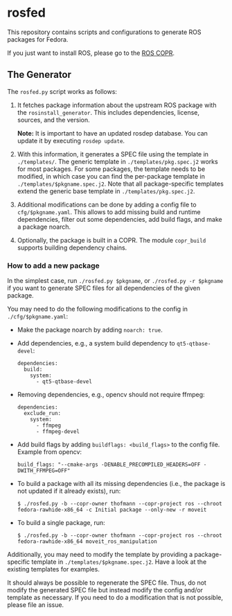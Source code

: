 # rosfed
This repository contains scripts and configurations to generate ROS packages
for Fedora.

If you just want to install ROS, please go to the [ROS COPR](https://copr.fedorainfracloud.org/coprs/thofmann/ros/).

## The Generator

The `rosfed.py` script works as follows:

1. It fetches package information about the upstream ROS package with the
   `rosinstall_generator`. This includes dependencies, license, sources, and
   the version.

   **Note:** It is important to have an updated rosdep database. You can update it
   by executing `rosdep update`.
2. With this information, it generates a SPEC file using the template in
   `./templates/`. The generic template in `./templates/pkg.spec.j2` works for
   most packages. For some packages, the template needs to be modified, in
   which case you can find the per-package template in
   `./templates/$pkgname.spec.j2`. Note that all package-specific templates
   extend the generic base template in `./templates/pkg.spec.j2`.
3. Additional modifications can be done by adding a config file to
   `cfg/$pkgname.yaml`. This allows to add missing build and runtime
   dependencies, filter out some dependencies, add build flags, and make a
   package noarch.
4. Optionally, the package is built in a COPR. The module `copr_build` supports
   building dependency chains.

### How to add a new package

In the simplest case, run `./rosfed.py $pkgname`, or
`./rosfed.py -r $pkgname` if you want to generate SPEC files
for all dependencies of the given package.

You may need to do the following modifications to the config in
`./cfg/$pkgname.yaml`:

* Make the package noarch by adding `noarch: true`.
* Add dependencies, e.g., a system build dependency to `qt5-qtbase-devel`:

      dependencies:
        build:
          system:
            - qt5-qtbase-devel

* Removing dependencies, e.g., opencv should not require ffmpeg:

      dependencies:
        exclude_run:
          system:
            - ffmpeg
            - ffmpeg-devel

* Add build flags by adding `buildflags: <build_flags>` to the config file.
  Example from opencv:

      build_flags: "--cmake-args -DENABLE_PRECOMPILED_HEADERS=OFF -DWITH_FFMPEG=OFF"

* To build a package with all its missing dependencies (i.e., the package is not
  updated if it already exists), run:

      $ ./rosfed.py -b --copr-owner thofmann --copr-project ros --chroot fedora-rawhide-x86_64 -c Initial package --only-new -r moveit

* To build a single package, run:

      $ ./rosfed.py -b --copr-owner thofmann --copr-project ros --chroot fedora-rawhide-x86_64 moveit_ros_manipulation

Additionally, you may need to modify the template by providing a
package-specific template in `./templates/$pkgname.spec.j2`. Have a look at the
existing templates for examples.

It should always be possible to regenerate the SPEC file. Thus, do not modify
the generated SPEC file but instead modify the config and/or template as
necessary. If you need to do a modification that is not possible, please file
an issue.

